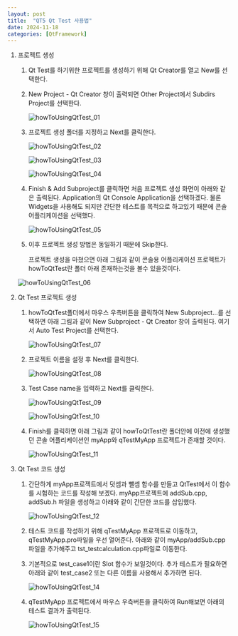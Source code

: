 ```yaml
---
layout: post
title:  "QT5 Qt Test 사용법"
date: 2024-11-18
categories: [QtFramework]
---
```


1. 프로젝트 생성

   1. Qt Test를 하기위한 프로젝트를 생성하기 위해 Qt Creator를 열고 New를 선택한다. 

   2. New Project - Qt Creator 창이 출력되면 Other Project에서 Subdirs Project를 선택한다.

      ![howToUsingQtTest_01](../../images/QtFramework/howToUsingQtTest_01.png)

      

   3. 프로젝트 생성 폴더를 지정하고 Next를 클릭한다.

      ![howToUsingQtTest_02](../../images/QtFramework/howToUsingQtTest_02.png)

      ![howToUsingQtTest_03](../../images/QtFramework/howToUsingQtTest_03.png)

      ![howToUsingQtTest_04](../../images/QtFramework/howToUsingQtTest_04.png)

      

   4. Finish & Add Subproject를 클릭하면 처음 프로젝트 생성 화면이 아래와 같은 출력된다. Application의 Qt Console Application을 선택하겠다. 물론 Widgets을 사용해도 되지만 간단한 테스트를 목적으로 하고있기 때문에 콘솔 어플리케이션을 선택했다.

      ![howToUsingQtTest_05](../../images/QtFramework/howToUsingQtTest_05.png)

      

   5. 이후 프로젝트 생성 방법은 동일하기 때문에 Skip한다.

      프로젝트 생성을 마쳤으면 아래 그림과 같이 콘솔용 어플리케이션 프로젝트가 howToQtTest란 폴더 아래 존재하는것을 볼수 있을것이다.

   ![howToUsingQtTest_06](../../images/QtFramework/howToUsingQtTest_06.png)

   

2. Qt Test 프로젝트 생성

   1. howToQtTest폴더에서 마우스 우측버튼을 클릭하여 New Subproject...를 선택하면 아래 그림과 같이 New Subproject - Qt Creator 창이 출력된다. 여기서 Auto Test Project를 선택한다.

      ![howToUsingQtTest_07](../../images/QtFramework/howToUsingQtTest_07.png)

      

   2. 프로젝트 이름을 설정 후 Next를 클릭한다.

      ![howToUsingQtTest_08](../../images/QtFramework/howToUsingQtTest_08.png)

      

   3. Test Case name을 입력하고 Next를 클릭한다.

      ![howToUsingQtTest_09](../../images/QtFramework/howToUsingQtTest_09.png)

      ![howToUsingQtTest_10](../../images/QtFramework/howToUsingQtTest_10.png)

      

   4. Finish를 클릭하면 아래 그림과 같이 howToQtTest란 폴더안에 이전에 생성했던 콘솔 어플리케이션인 myApp와 qTestMyApp 프로젝트가 존재할 것이다.

      ![howToUsingQtTest_11](../../images/QtFramework/howToUsingQtTest_11.png)

      

3. Qt Test 코드 생성

   1. 간단하게 myApp프로젝트에서 덧셈과 뺄셈 함수를 만들고 QtTest에서 이 함수를 시험하는 코드를 작성해 보겠다. myApp프로젝트에 addSub.cpp, addSub.h 파일을 생성하고 아래와 같이 간단한 코드를 삽입했다.

      ![howToUsingQtTest_12](../../images/QtFramework/howToUsingQtTest_12.png)

      

   2. 테스트 코드를 작성하기 위해 qTestMyApp 프로젝트로 이동하고, qTestMyApp.pro파일을 우선 열어준다.  아래와 같이 myApp/addSub.cpp 파일을 추가해주고  tst_testcalculation.cpp파일로 이동한다.

      

      

   3. 기본적으로 test_case1이란 Slot 함수가 보일것이다. 추가 테스트가 필요하면 아래와 같이 test_case2 또는 다른 이름을 사용해서 추가하면 된다.

      ![howToUsingQtTest_14](../../images/QtFramework/howToUsingQtTest_14.png)

      

   4. qTestMyApp 프로젝트에서 마우스 우측버튼을 클릭하여 Run해보면 아래의 테스트 결과가 출력된다.

      ![howToUsingQtTest_15](../../images/QtFramework/howToUsingQtTest_15.png)
